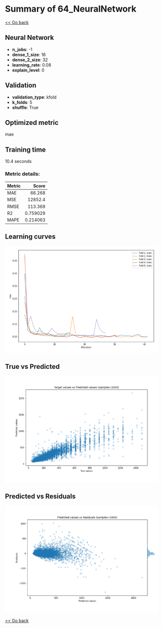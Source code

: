 # Summary of 64_NeuralNetwork

[<< Go back](../README.md)


## Neural Network
- **n_jobs**: -1
- **dense_1_size**: 16
- **dense_2_size**: 32
- **learning_rate**: 0.08
- **explain_level**: 0

## Validation
 - **validation_type**: kfold
 - **k_folds**: 5
 - **shuffle**: True

## Optimized metric
mae

## Training time

10.4 seconds

### Metric details:
| Metric   |        Score |
|:---------|-------------:|
| MAE      |    66.268    |
| MSE      | 12852.4      |
| RMSE     |   113.369    |
| R2       |     0.759029 |
| MAPE     |     0.214063 |



## Learning curves
![Learning curves](learning_curves.png)
## True vs Predicted

![True vs Predicted](true_vs_predicted.png)


## Predicted vs Residuals

![Predicted vs Residuals](predicted_vs_residuals.png)



[<< Go back](../README.md)
